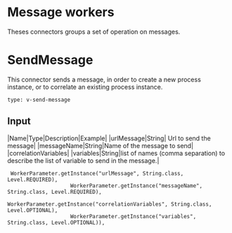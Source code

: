 # Message workers

Theses connectors groups a set of operation on messages.

# SendMessage
This connector sends a message, in order to create a new process instance, or to correlate an existing process instance.

````
type: v-send-message
````

## Input

|Name|Type|Description|Example|
|urlMessage|String| Url to send the message|
|messageName|String|Name of the message to send|
|correlationVariables|
|variables|String|list of names (comma separation) to describe the list of variable to send in the message.|


     WorkerParameter.getInstance("urlMessage", String.class, Level.REQUIRED),
                        WorkerParameter.getInstance("messageName", String.class, Level.REQUIRED),
                        WorkerParameter.getInstance("correlationVariables", String.class, Level.OPTIONAL),
                        WorkerParameter.getInstance("variables", String.class, Level.OPTIONAL)),
   
